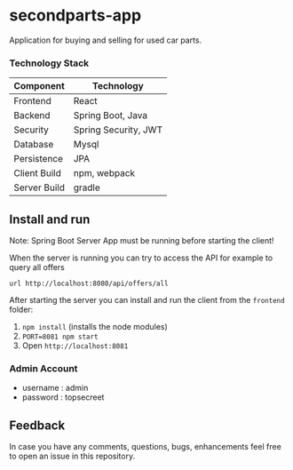# secondparts-app
Аpplication for buying and selling for used car parts.


### Technology Stack
Component         | Technology
---               | ---
Frontend          | React 
Backend           | Spring Boot, Java 
Security          | Spring Security, JWT
Database          | Mysql
Persistence       | JPA 
Client Build      | npm, webpack
Server Build      | gradle


## Install and run

Note: Spring Boot Server App must be running before starting the client!

When the server is running you can try to access the API for example to query all offers
```
url http://localhost:8080/api/offers/all
```
After starting the server you can install and run the client from the `frontend` folder:

1. `npm install` (installs the node modules)
2. `PORT=8081 npm start` 
3. Open `http://localhost:8081`

### Admin Account
- username : admin
- password : topsecreet



## Feedback

In case you have any comments, questions, bugs, enhancements feel free to open an issue in this repository.
